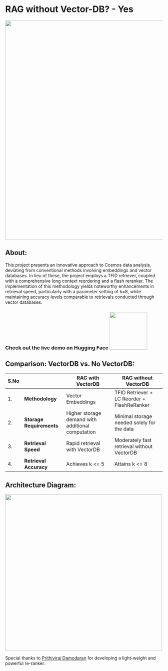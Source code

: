 # RAG without Vector-DB? - Yes

<img src="https://github.com/harshitv804/RAG-without-Vector-DB/assets/100853494/cebecf35-bdd6-459c-8a1e-bad7c9a8037b" width="700"/>

## About:

This project presents an innovative approach to Cosmos data analysis, deviating from conventional methods involving embeddings and vector databases. In lieu of these, the project employs a TFID retriever, coupled with a comprehensive long context reordering and a flash reranker. The implementation of this methodology yields noteworthy enhancements in retrieval speed, particularly with a parameter setting of k=8, while maintaining accuracy levels comparable to retrievals conducted through vector databases.

### Check out the live demo on Hugging Face <a href="https://huggingface.co/spaces/harshitv804/RAG-NoVectorDB"><img src="https://static.vecteezy.com/system/resources/previews/009/384/880/non_2x/click-here-button-clipart-design-illustration-free-png.png" width="120" height="auto"></a>

## Comparison: VectorDB vs. No VectorDB:

| S.No |               | RAG with VectorDB                          | RAG without VectorDB                          |
|------|---------------|-------------------------------------------|----------------------------------------------|
| 1.   | **Methodology**| Vector Embeddings                         | TFID Retriever + LC Reorder + FlashReRanker  |
| 2.   | **Storage Requirements** | Higher storage demand with additional computation  | Minimal storage needed solely for the data  |
| 3.   | **Retrieval Speed**     | Rapid retrieval with VectorDB            | Moderately fast retrieval without VectorDB  |
| 4.   | **Retrieval Accuracy**  | Achieves k <= 5                           | Attains k <= 8                               |

## Architecture Diagram:
<img src="https://github.com/harshitv804/RAG-without-Vector-DB/assets/100853494/d6ea478f-63b4-4495-9acf-8dafba24dca6" width="500"/>

Special thanks to [Prithiviraj Damodaran](https://github.com/PrithivirajDamodaran/FlashRank) for developing a light-weight and powerful re-ranker.
